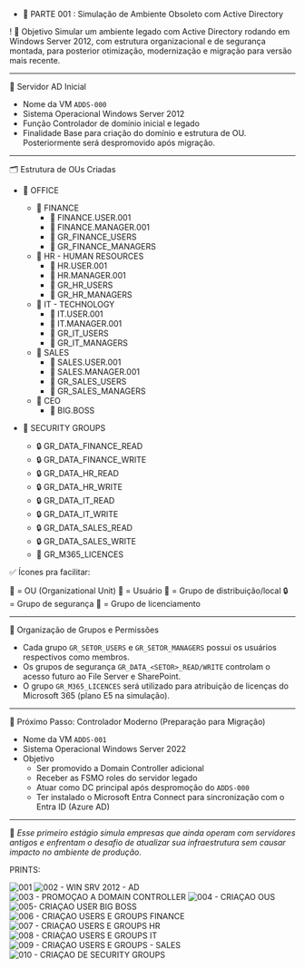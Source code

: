 + 📍 PARTE 001 : Simulação de Ambiente Obsoleto com Active Directory

! 🎯 Objetivo
Simular um ambiente legado com Active Directory rodando em Windows Server 2012, com estrutura organizacional e de segurança montada, para posterior otimização, modernização e migração para versão mais recente.

---

 🧱 Servidor AD Inicial

- Nome da VM `ADDS-000`
- Sistema Operacional Windows Server 2012
- Função Controlador de domínio inicial e legado
- Finalidade Base para criação do domínio e estrutura de OU. Posteriormente será despromovido após migração.

---

🗂️ Estrutura de OUs Criadas

- 📁 OFFICE
  - 📁 FINANCE
    - 👤 FINANCE.USER.001
    - 👤 FINANCE.MANAGER.001
    - 👥 GR_FINANCE_USERS
    - 👥 GR_FINANCE_MANAGERS
  - 📁 HR - HUMAN RESOURCES
    - 👤 HR.USER.001
    - 👤 HR.MANAGER.001
    - 👥 GR_HR_USERS
    - 👥 GR_HR_MANAGERS
  - 📁 IT - TECHNOLOGY
    - 👤 IT.USER.001
    - 👤 IT.MANAGER.001
    - 👥 GR_IT_USERS
    - 👥 GR_IT_MANAGERS
  - 📁 SALES
    - 👤 SALES.USER.001
    - 👤 SALES.MANAGER.001
    - 👥 GR_SALES_USERS
    - 👥 GR_SALES_MANAGERS
  - 📁 CEO
    - 👤 BIG.BOSS

- 📁 SECURITY GROUPS
  - 🔒 GR_DATA_FINANCE_READ
  - 🔒 GR_DATA_FINANCE_WRITE
  - 🔒 GR_DATA_HR_READ
  - 🔒 GR_DATA_HR_WRITE
  - 🔒 GR_DATA_IT_READ
  - 🔒 GR_DATA_IT_WRITE
  - 🔒 GR_DATA_SALES_READ
  - 🔒 GR_DATA_SALES_WRITE
  - 🧾 GR_M365_LICENCES

✅ Ícones pra facilitar:

📁 = OU (Organizational Unit)
👤 = Usuário
👥 = Grupo de distribuição/local
🔒 = Grupo de segurança
🧾 = Grupo de licenciamento


---

 👥 Organização de Grupos e Permissões

- Cada grupo `GR_SETOR_USERS` e `GR_SETOR_MANAGERS` possui os usuários respectivos como membros.
- Os grupos de segurança `GR_DATA_<SETOR>_READ/WRITE` controlam o acesso futuro ao File Server e SharePoint.
- O grupo `GR_M365_LICENCES` será utilizado para atribuição de licenças do Microsoft 365 (plano E5 na simulação).

---

 🧬 Próximo Passo: Controlador Moderno (Preparação para Migração)

- Nome da VM `ADDS-001`
- Sistema Operacional Windows Server 2022
- Objetivo 
  - Ser promovido a Domain Controller adicional
  - Receber as FSMO roles do servidor legado
  - Atuar como DC principal após despromoção do `ADDS-000`
  - Ter instalado o Microsoft Entra Connect para sincronização com o Entra ID (Azure AD)

---

📌 *Esse primeiro estágio simula empresas que ainda operam com servidores antigos e enfrentam o desafio de atualizar sua infraestrutura sem causar impacto no ambiente de produção.*

PRINTS:

![001](https://github.com/user-attachments/assets/315f847d-7bb1-4262-93d9-ad64acfd0508)
![002 - WIN SRV 2012 - AD](https://github.com/user-attachments/assets/612a0aa7-bf7b-4648-b456-4206b5bc8181)
![003 - PROMOÇAO A DOMAIN CONTROLLER](https://github.com/user-attachments/assets/247ccfe6-8a83-4618-9e0f-242c7e82e62d)
![004 - CRIAÇAO OUS](https://github.com/user-attachments/assets/cb493e74-f06b-492d-afee-5162e085411f)
![005- CRIAÇAO USER BIG BOSS](https://github.com/user-attachments/assets/1108d7a0-c224-4f88-aa86-511c10ee481a)
![006 - CRIAÇAO USERS E GROUPS FINANCE](https://github.com/user-attachments/assets/19ebcad6-8f6d-4f06-9d7d-1277d65b289e)
![007 - CRIAÇAO USERS E GROUPS HR](https://github.com/user-attachments/assets/3c2a80ab-5c59-4795-b4e4-23e9e483e0ed)
![008 - CRIAÇAO USERS E GROUPS IT](https://github.com/user-attachments/assets/9746b4e1-4bf3-4fa6-b069-ca090f603517)
![009 - CRIAÇAO USERS E GROUPS - SALES](https://github.com/user-attachments/assets/2cab9476-436d-4c92-8934-d530b49cd6ca)
![010 - CRIAÇAO DE SECURITY GROUPS](https://github.com/user-attachments/assets/9e4fe940-ef66-4b7f-a4d6-bec214566c84)
